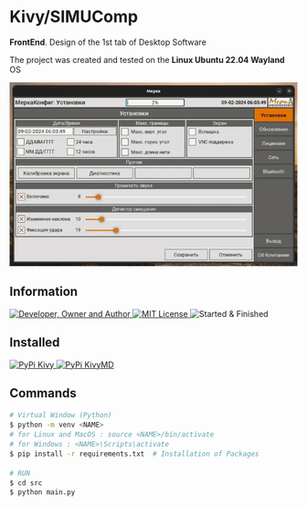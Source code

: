 # Kivy/SIMUComp
**FrontEnd**. Design of the 1st tab of Desktop Software

The project was created and tested on the **Linux Ubuntu 22.04 Wayland** OS

![](result.gif)

## Information
<div id="information" align="left">
  <a href="https://github.com/MoguchiyDD" target="_blank">
    <img alt="Developer, Owner and Author" src="https://img.shields.io/badge/Developer,%20Owner%20and%20Author-МогучийДД%20(MoguchiyDD)-FF4F1E?style=for-the-badge" />
  </a>
  <a href="../../../LICENSE" target="_blank">
    <img alt="MIT License" src="https://img.shields.io/badge/License-MIT%20License-6A1B9A?style=for-the-badge" />
  </a>
  <img alt="Started & Finished" src="https://img.shields.io/badge/Started%20&%20Finished-~2024.02.04%20/%202024.02.09-F9A825?style=for-the-badge" />
</div>

## Installed
<div id="installed" align="left">
  <a href="https://pypi.org/project/Kivy/" target="_blank">
    <img alt="PyPi Kivy" src="https://img.shields.io/badge/PyPi-Kivy-0073B7?style=for-the-badge" />
  </a>
  <a href="https://pypi.org/project/kivymd/" target="_blank">
    <img alt="PyPi KivyMD" src="https://img.shields.io/badge/PyPi-KivyMD-0073B7?style=for-the-badge" />
  </a>
</div>

## Commands
```Bash
# Virtual Window (Python)
$ python -m venv <NAME>
# for Linux and MacOS : source <NAME>/bin/activate
# for Windows : <NAME>\Scripts\activate
$ pip install -r requirements.txt  # Installation of Packages 

# RUN
$ cd src
$ python main.py
```
